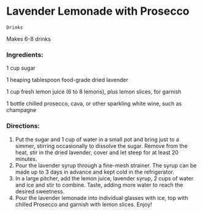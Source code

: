 # Lavender Lemonade with Prosecco

`Drinks`

Makes 6-8 drinks

### **Ingredients:**

1 cup sugar

1 heaping tablespoon food-grade dried lavender 

1 cup fresh lemon juice (6 to 8 lemons), plus lemon slices, for garnish

1 bottle chilled prosecco, cava, or other sparkling white wine, such as champagne 

### **Directions:**

1. Put the sugar and 1 cup of water in a small pot and bring just to a simmer, stirring occasionally to dissolve the sugar. Remove from the heat, stir in the dried lavender, cover and let steep for at least 20 minutes.
2. Pour the lavender syrup through a fine-mesh strainer. The syrup can be made up to 3 days in advance and kept cold in the refrigerator.
3. In a large pitcher, add the lemon juice, lavender syrup, 2 cups of water and ice and stir to combine. Taste, adding more water to reach the desired sweetness.
4. Pour the lavender lemonade into individual glasses with ice, top with chilled Prosecco and garnish with lemon slices. Enjoy!
